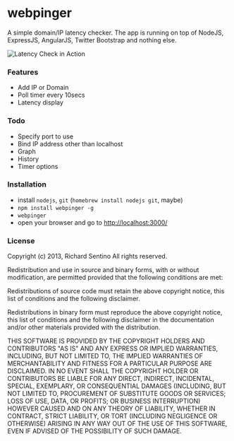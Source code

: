 webpinger
=========

A simple domain/IP latency checker. The app is running on top of NodeJS, ExpressJS, AngularJS, Twitter Bootstrap and nothing else.

![Latency Check in Action](https://raw.github.com/rixrix/webpinger-nodejs/master/public/images/webping-in-action.png?raw=true)

### Features

* Add IP or Domain
* Poll timer every 10secs
* Latency display

### Todo

* Specify port to use
* Bind IP address other than localhost
* Graph
* History
* Timer options

### Installation

* install `nodejs`, `git` (`homebrew install nodejs git`, maybe)
* `npm install webpinger -g`
* `webpinger`
* open your browser and go to [http://localhost:3000/](http://localhost:3000/)

### License

Copyright (c) 2013, Richard Sentino
All rights reserved.

Redistribution and use in source and binary forms, with or without modification,
are permitted provided that the following conditions are met:

  Redistributions of source code must retain the above copyright notice, this
  list of conditions and the following disclaimer.

  Redistributions in binary form must reproduce the above copyright notice, this
  list of conditions and the following disclaimer in the documentation and/or
  other materials provided with the distribution.

THIS SOFTWARE IS PROVIDED BY THE COPYRIGHT HOLDERS AND CONTRIBUTORS "AS IS" AND
ANY EXPRESS OR IMPLIED WARRANTIES, INCLUDING, BUT NOT LIMITED TO, THE IMPLIED
WARRANTIES OF MERCHANTABILITY AND FITNESS FOR A PARTICULAR PURPOSE ARE
DISCLAIMED. IN NO EVENT SHALL THE COPYRIGHT HOLDER OR CONTRIBUTORS BE LIABLE FOR
ANY DIRECT, INDIRECT, INCIDENTAL, SPECIAL, EXEMPLARY, OR CONSEQUENTIAL DAMAGES
(INCLUDING, BUT NOT LIMITED TO, PROCUREMENT OF SUBSTITUTE GOODS OR SERVICES;
LOSS OF USE, DATA, OR PROFITS; OR BUSINESS INTERRUPTION) HOWEVER CAUSED AND ON
ANY THEORY OF LIABILITY, WHETHER IN CONTRACT, STRICT LIABILITY, OR TORT
(INCLUDING NEGLIGENCE OR OTHERWISE) ARISING IN ANY WAY OUT OF THE USE OF THIS
SOFTWARE, EVEN IF ADVISED OF THE POSSIBILITY OF SUCH DAMAGE.

